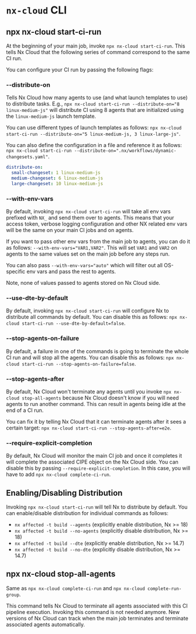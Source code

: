 # `nx-cloud` CLI

## npx nx-cloud start-ci-run

At the beginning of your main job, invoke `npx nx-cloud start-ci-run`. This tells Nx Cloud that the following series of
command correspond to the same CI run.

You can configure your CI run by passing the following flags:

### --distribute-on

Tells Nx Cloud how many agents to use (and what launch templates to use) to distribute tasks. E.g.,
`npx nx-cloud start-ci-run --distribute-on="8 linux-medium-js"` will distribute CI using 8 agents that are initialized
using the `linux-medium-js` launch template.

You can use different types of launch templates as follows:
`npx nx-cloud start-ci-run --distribute-on="5 linux-medium-js, 3 linux-large-js"`.

You can also define the configuration in a file and reference it as follows:
`npx nx-cloud start-ci-run --distribute-on=".nx/workflows/dynamic-changesets.yaml"`.

```yaml {% fileName=".nx/workflows/dynamic-changesets.yaml" %}
distribute-on:
  small-changeset: 1 linux-medium-js
  medium-changeset: 6 linux-medium-js
  large-changeset: 10 linux-medium-js
```

### --with-env-vars

By default, invoking `npx nx-cloud start-ci-run` will take all env vars prefixed with `NX_` and send them over to agents.
This means that your access token, verbose logging configuration and other NX related env vars will be the same on your
main CI jobs and on agents.

If you want to pass other env vars from the main job to agents, you can do it as follows: `--with-env-vars="VAR1,VAR2"`.
This will set `VAR1` and `VAR2` on agents to the same values set on the main job before any steps run.

You can also pass `--with-env-vars="auto"` which will filter out all OS-specific env vars and pass the rest to agents.

Note, none of values passed to agents stored on Nx Cloud side.

### --use-dte-by-default

By default, invoking `npx nx-cloud start-ci-run` will configure Nx to distribute all commands by default. You can
disable this as follows: `npx nx-cloud start-ci-run --use-dte-by-default=false`.

### --stop-agents-on-failure

By default, a failure in one of the commands is going to terminate the whole CI run and will stop all the
agents. You can disable this as follows: `npx nx-cloud start-ci-run --stop-agents-on-failure=false`.

### --stop-agents-after

By default, Nx Cloud won't terminate any agents until you invoke `npx nx-cloud stop-all-agents` because Nx Cloud
doesn't know if you will need agents to run another command. This can result in agents being idle at the end of a CI
run.

You can fix it by telling Nx Cloud that it can terminate agents after it sees a certain
target: `npx nx-cloud start-ci-run --stop-agents-after=e2e`.

### --require-explicit-completion

By default, Nx Cloud will monitor the main CI job and once it completes it will complete the associated CIPE object on the
Nx Cloud side. You can disable this by passing `--require-explicit-completion`. In this case, you will have to add
`npx nx-cloud complete-ci-run`.

## Enabling/Disabling Distribution

Invoking `npx nx-cloud start-ci-run` will tell Nx to distribute by default. You can enable/disable distribution for
individual commands as follows:

- `nx affected -t build --agents` (explicitly enable distribution, Nx >= 18)
- `nx affected -t build --no-agents` (explicitly disable distribution, Nx >= 18)
- `nx affected -t build --dte` (explicitly enable distribution, Nx >= 14.7)
- `nx affected -t build --no-dte` (explicitly disable distribution, Nx >= 14.7)

## npx nx-cloud stop-all-agents

Same as `npx nx-cloud complete-ci-run` and `npx nx-cloud complete-run-group`.

This command tells Nx Cloud to terminate all agents associated with this CI pipeline execution.
Invoking this command is not needed anymore. New versions of Nx Cloud can track when the main job terminates
and terminate associated agents automatically.
